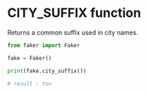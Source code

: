 # **CITY_SUFFIX** function

Returns a common suffix used in city names.

```py
from faker import Faker

fake = Faker()

print(fake.city_suffix())

# result : ton
```
